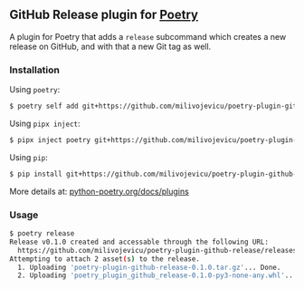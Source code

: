 ## GitHub Release plugin for [Poetry](https://github.com/python-poetry/poetry)

A plugin for Poetry that adds a `release` subcommand which creates a new release on GitHub,
and with that a new Git tag as well.

### Installation

Using `poetry`:

```bash
$ poetry self add git+https://github.com/milivojevicu/poetry-plugin-github-release
```

Using `pipx inject`:

```bash
$ pipx inject poetry git+https://github.com/milivojevicu/poetry-plugin-github-release
```

Using `pip`:

```bash
$ pip install git+https://github.com/milivojevicu/poetry-plugin-github-release
```

More details at: [python-poetry.org/docs/plugins](https://python-poetry.org/docs/plugins/#using-plugins)

### Usage

```bash
$ poetry release
Release v0.1.0 created and accessable through the following URL:
  https://github.com/milivojevicu/poetry-plugin-github-release/releases/tag/v0.1.0
Attempting to attach 2 asset(s) to the release.
  1. Uploading 'poetry-plugin-github-release-0.1.0.tar.gz'... Done.
  2. Uploading 'poetry_plugin_github_release-0.1.0-py3-none-any.whl'... Done.
```
